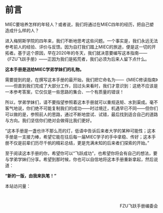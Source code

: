 # 前言
MIEC要培养怎样的年轻人？或者说，我们将通过在MIEC四年的经历，把自己塑造成什么样的人？

进入梅努斯学院的四年来，我们不断地思考这些问题。一个事实是，我们永远无法参考前人的经验、评价与反馈。因为自打我们踏上MIEC的旅途，便是这一切的开拓者。基于这个原因，早在2020年的冬天，我们就决意要编写这本指南——《FZU飞跃手册》——正因为我们是拓荒者，我们必须为后来人留下点什么。

**这本手册是送给MIEC学弟学妹们的礼物。**

需要提到的是，在撰写这本手册的最开始，我们把它命名为——《MIEC修读指南》——但直到我们完成了大部分工作，回过头来看时，我们才意识到：这绝不应该是一本参考答案，它仅仅是一些思路的集合、一个有质量的错误！

所以，学弟学妹们，请不要指望参照着这本手册就可以重规迭矩、水到渠成。毫不客气地说，你们绝不可能复制我们的成功——时过境迁，机遇早已不同——但你们可以做的是，参照前人的思路，通过不断地尝试、试错，最后找到适合自己的道路与方向。我们坚信你们绝对会做得比我们更好。

“这本手册是一盏也许不那么亮的灯，低语中告诉后来者大学的某种可能性；这本手册是一支接力棒，希望它能在往后每一届MIEC学子的手中拿稳、传好；这本手册不仅是前辈们历尽千帆的精彩总结，更是充满未知的后来者们探索的开始。”

至于阅读这本手册的你，希望你可以“飞跃成功”，也希望你将会有自己的想法，要与学弟学妹们分享。希望到那时候，你也可以自信地将这本手册重新拿起，然后说道：

**“新的一版，由我来执笔！”**

本站访问量：<script async src="//finicounter.eu.org/finicounter.js"></script>
<span id="finicount_views"></span>

<br>

<p align="right">FZU飞跃手册编委会</p>

